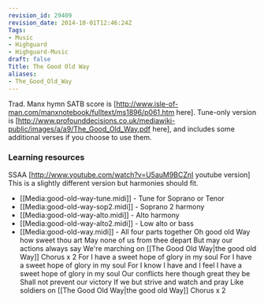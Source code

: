 ```yaml
---
revision_id: 29409
revision_date: 2014-10-01T12:46:24Z
Tags:
- Music
- Highguard
- Highguard-Music
draft: false
Title: The Good Old Way
aliases:
- The_Good_Old_Way
---
```

Trad. Manx hymn
SATB score is [http://www.isle-of-man.com/manxnotebook/fulltext/ms1896/p061.htm here].
Tune-only version is [http://www.profounddecisions.co.uk/mediawiki-public/images/a/a9/The_Good_Old_Way.pdf here], and includes some additional verses if you choose to use them.
### Learning resources
SSAA [http://www.youtube.com/watch?v=U5auM9BCZnI youtube version] This is a slightly different version but harmonies should fit.
* [[Media:good-old-way-tune.midi]] - Tune for Soprano or Tenor
* [[Media:good-old-way-sop2.midi]] - Soprano 2 harmony
* [[Media:good-old-way-alto.midi]] - Alto harmony
* [[Media:good-old-way-alto2.midi]] - Low alto or bass
* [[Media:good-old-way.midi]] - All four parts together
Oh good old Way how sweet thou art
May none of us from thee depart
But may our actions always say
We're marching on [[The Good Old Way|the good old Way]]
Chorus x 2
For I have a sweet hope of glory in my soul
For I have a sweet hope of glory in my soul
For I know I have and I feel I have a sweet hope of glory in my soul
Our conflicts here though great they be
Shall not prevent our victory
If we but strive and watch and pray
Like soldiers on [[The Good Old Way|the good old Way]]
Chorus x 2